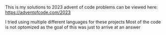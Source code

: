 This is my solutions to 2023 advent of code
problems can be viewed here: https://adventofcode.com/2023

I tried using multiple different languages for these projects
Most of the code is not optomized as the goal of this 
was just to arrive at an answer

